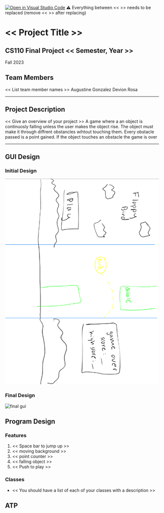 [![Open in Visual Studio Code](https://classroom.github.com/assets/open-in-vscode-718a45dd9cf7e7f842a935f5ebbe5719a5e09af4491e668f4dbf3b35d5cca122.svg)](https://classroom.github.com/online_ide?assignment_repo_id=12803277&assignment_repo_type=AssignmentRepo)
:warning: Everything between << >> needs to be replaced (remove << >> after replacing)

# << Project Title >>
## CS110 Final Project  << Semester, Year >>
Fall 2023
## Team Members

<< List team member names >>
Augustine Gonzalez
Devion Rosa
***

## Project Description

<< Give an overview of your project >>
A game where a an object is continuosly falling unless the user makes the object rise. The object must make it through diffrent obstancles wihtout touching them. Every obstacle passed is a point gained. If the object touches an obstacle the game is over 
***    

## GUI Design

### Initial Design

![initial gui](assets/gui.jpg)

### Final Design

![final gui](assets/finalgui.jpg)

## Program Design

### Features

1. << Space bar to jump up  >>
2. << moving background >>
3. << point counter >>
4. << falling object >>
5. << Push to play >>

### Classes

- << You should have a list of each of your classes with a description >>

## ATP


